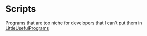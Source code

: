 # Scripts
Programs that are too niche for developers that I can't put them in [LittleUsefulPrograms](https://github.com/ZilchofNowhere/little-useful-programs)
